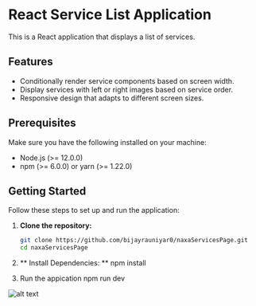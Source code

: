 # React Service List Application

This is a React application that displays a list of services.

## Features

- Conditionally render service components based on screen width.
- Display services with left or right images based on service order.
- Responsive design that adapts to different screen sizes.

## Prerequisites

Make sure you have the following installed on your machine:

- Node.js (>= 12.0.0)
- npm (>= 6.0.0) or yarn (>= 1.22.0)

## Getting Started

Follow these steps to set up and run the application:

1. **Clone the repository:**

   ```bash
   git clone https://github.com/bijayrauniyar0/naxaServicesPage.git
   cd naxaServicesPage

2. ** Install Dependencies: **
    npm install

3. Run the appication
    npm run dev


![alt text](https://github.com/adam-p/markdown-here/raw/master/src/common/images/icon48.png "Logo Title Text 1")